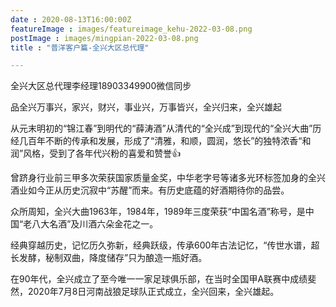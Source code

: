 ```yaml
---
date : 2020-08-13T16:00:00Z
featureImage : images/featureimage_kehu-2022-03-08.png
postImage : images/mingpian-2022-03-08.png
title : "普洋客户篇-全兴大区总代理"

---
```

全兴大区总代理李经理18903349900微信同步

品全兴万事兴，家兴，财兴，事业兴，万事皆兴，全兴归来，全兴雄起

从元末明初的“锦江春”到明代的“薛涛酒”从清代的“全兴成”到现代的“全兴大曲”历经几百年不断的传承和发展，形成了“清雅，和顺，圆润，悠长”的独特浓香“和润”风格，受到了各年代兴粉的喜爱和赞誉👍

曾跻身行业前三甲多次荣获国家质量金奖，中华老字号等诸多光环标签加身的全兴酒业如今正从历史沉寂中“苏醒”而来。有历史底蕴的好酒期待你的品尝。

众所周知，全兴大曲1963年，1984年，1989年三度荣获“中国名酒”称号，是中国“老八大名酒”及川酒六朵金花之一。

经典穿越历史，记忆历久弥新，经典跃级，传承600年古法记忆，“传世水谱，超长发酵，秘制双曲，降度储存”只为酿造一瓶好酒。

在90年代，全兴成立了至今唯一一家足球俱乐部，在当时全国甲A联赛中成绩斐然，2020年7月8日河南战狼足球队正式成立，全兴回来，全兴雄起。